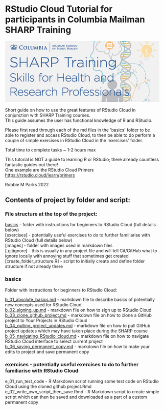 # RStudio Cloud Tutorial for participants in Columbia Mailman SHARP Training

![](images/banner.png)

Short guide on how to use the great features of RStudio Cloud in conjunction with SHARP Training courses.\
This guide assumes the user has functional knowledge of R and RStudio.

Please first read through each of the md files in the 'basics' folder to be able to register and access RStudio Cloud, to then be able to do perform a couple of simple exercises in RStudio Cloud in the 'exercises' folder.

Total time to complete tasks ~ 1-2 hours max 

This tutorial is NOT a guide to learning R or RStudio; there already countless fantastic guides out there!\
One example are the RStudio Cloud Primers https://rstudio.cloud/learn/primers

Robbie M Parks 2022

## Contents of project by folder and script:

### File structure at the top of the project:

[basics](#basics)                              - folder with instructions for beginners to RStudio Cloud (full details below)\
[exercises]                           - potentially useful exercises to do to further familiarise with RStudio Cloud (full details below)\
[images]                              - folder with images used in markdown files\
[.gitignore]                          - this is usually in any project file and will tell Git/GitHub what to ignore locally with annoying stuff that sometimes get created\
[create_folder_structure.R]           - script to initially create and define folder structure if not already there

### basics
Folder with instructions for beginners to RStudio Cloud:

[b_01_absolute_basics.md](https://github.com/rmp15/rstudio_cloud_tutorial/blob/main/basics/b_01_absolute_basics.md)              - markdown file to describe basics of potentially new concepts used for RStudio Cloud\
[b_02_signing_up.md](https://github.com/rmp15/rstudio_cloud_tutorial/blob/main/basics/b_02_signing_up.md)               - markdown file on how to sign up to RStudio Cloud\
[b_03_clone_github_project.md](https://github.com/rmp15/rstudio_cloud_tutorial/blob/main/basics/b_03_clone_github_project.md)        - markdown file on how to clone a GitHub project to Your Projects in RStudio Cloud\
[b_04_pulling_project_updates.md](https://github.com/rmp15/rstudio_cloud_tutorial/blob/main/basics/b_04_pulling_project_updates.md)     - markdown file on how to pull GitHub project updates which may have taken place during the SHARP course\
[b_05_navigating_RStudio_cloud.md](https://github.com/rmp15/rstudio_cloud_tutorial/blob/main/basics/b_05_navigating_RStudio_cloud.md)    - markdown file on how to navigate RStudio Cloud interface to select current project\
[b_06_saving_permanent_copy.md](https://github.com/rmp15/rstudio_cloud_tutorial/blob/main/basics/b_06_saving_permanent_copy.md)       - markdown file on how to make your edits to project and save permanent copy

### exercises                       - potentially useful exercises to do to further familiarise with RStudio Cloud

e_01_run_test_code                  -  R Markdown script running some test code on RStudio Cloud using the cloned github project.Rmd\
e_02_write_own_script_then_save.Rmd -  R Markdown script to create simple script which can then be saved and downloaded as a part of a custom permanent copy
